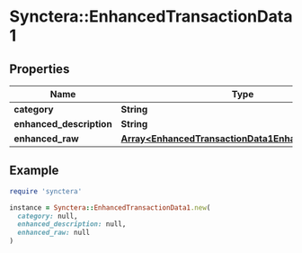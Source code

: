 # Synctera::EnhancedTransactionData1

## Properties

| Name | Type | Description | Notes |
| ---- | ---- | ----------- | ----- |
| **category** | **String** |  | [optional] |
| **enhanced_description** | **String** |  | [optional] |
| **enhanced_raw** | [**Array&lt;EnhancedTransactionData1EnhancedRawInner&gt;**](EnhancedTransactionData1EnhancedRawInner.md) |  | [optional] |

## Example

```ruby
require 'synctera'

instance = Synctera::EnhancedTransactionData1.new(
  category: null,
  enhanced_description: null,
  enhanced_raw: null
)
```


